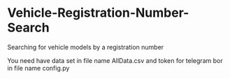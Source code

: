 # Vehicle-Registration-Number-Search
Searching for vehicle models by a registration number

You need have data set in file name AllData.csv and token for telegram bor in file name config.py
